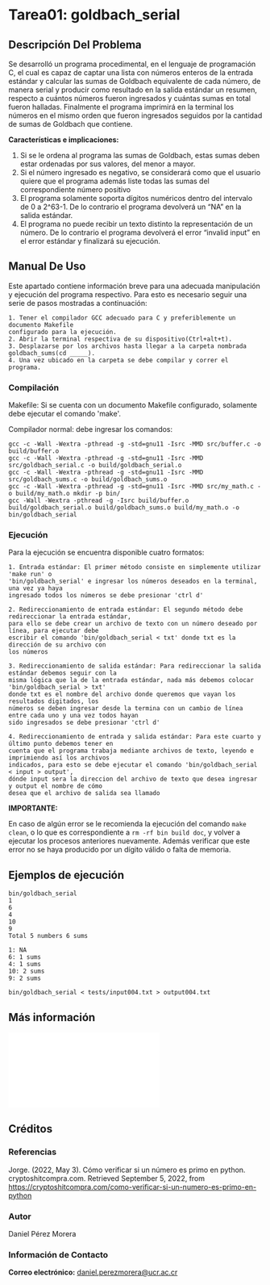# Tarea01: goldbach_serial

## Descripción Del Problema

Se desarrolló un programa procedimental, en el lenguaje de programación C, el cual es capaz de captar una lista con números enteros de la entrada estándar y calcular las sumas de Goldbach equivalente de cada número, de manera serial y producir como resultado en la salida estándar un resumen, respecto a cuántos números fueron ingresados y cuántas sumas en total fueron halladas. Finalmente el programa imprimirá en la terminal los números en el mismo orden que fueron ingresados seguidos por la cantidad de sumas de Goldbach que contiene.

**Características e implicaciones:**

1. Si se le ordena al programa las sumas de Goldbach, estas sumas deben estar ordenadas por sus valores, del menor a mayor.
2. Si el número ingresado es negativo, se considerará como que el usuario quiere que el programa además liste todas las sumas del correspondiente número positivo
3. El programa solamente soporta dígitos numéricos dentro del intervalo de 0 a 2^63-1. De lo contrario el programa devolverá un “NA” en la salida estándar.
4. El programa no puede recibir un texto distinto la representación de un número. De lo contrario el programa devolverá el error “invalid input” en el error estándar y finalizará su ejecución.

## Manual De Uso

Este apartado contiene información breve para una adecuada manipulación y ejecución del programa respectivo. Para esto es necesario seguir una serie de pasos mostradas a continuación:

```
1. Tener el compilador GCC adecuado para C y preferiblemente un documento Makefile
configurado para la ejecución.
2. Abrir la terminal respectiva de su dispositivo(Ctrl+alt+t).
3. Desplazarse por los archivos hasta llegar a la carpeta nombrada goldbach_sums(cd _____).
4. Una vez ubicado en la carpeta se debe compilar y correr el programa.
```

### Compilación

Makefile: Si se cuenta con un documento Makefile configurado, solamente
debe ejecutar el comando 'make'.

Compilador normal: debe ingresar los comandos:

```
gcc -c -Wall -Wextra -pthread -g -std=gnu11 -Isrc -MMD src/buffer.c -o build/buffer.o
gcc -c -Wall -Wextra -pthread -g -std=gnu11 -Isrc -MMD src/goldbach_serial.c -o build/goldbach_serial.o
gcc -c -Wall -Wextra -pthread -g -std=gnu11 -Isrc -MMD src/goldbach_sums.c -o build/goldbach_sums.o
gcc -c -Wall -Wextra -pthread -g -std=gnu11 -Isrc -MMD src/my_math.c -o build/my_math.o mkdir -p bin/
gcc -Wall -Wextra -pthread -g -Isrc build/buffer.o build/goldbach_serial.o build/goldbach_sums.o build/my_math.o -o bin/goldbach_serial

```

### Ejecución

Para la ejecución se encuentra disponible cuatro formatos:

```
1. Entrada estándar: El primer método consiste en simplemente utilizar 'make run' o
'bin/goldbach_serial' e ingresar los números deseados en la terminal, una vez ya haya
ingresado todos los números se debe presionar 'ctrl d'

2. Redireccionamiento de entrada estándar: El segundo método debe redireccionar la entrada estándar,
para ello se debe crear un archivo de texto con un número deseado por línea, para ejecutar debe 
escribir el comando 'bin/goldbach_serial < txt' donde txt es la dirección de su archivo con 
los números

3. Redireccionamiento de salida estándar: Para redireccionar la salida estándar debemos seguir con la
misma lógica que la de la entrada estándar, nada más debemos colocar 'bin/goldbach_serial > txt'
donde txt es el nombre del archivo donde queremos que vayan los resultados digitados, los
números se deben ingresar desde la termina con un cambio de línea entre cada uno y una vez todos hayan
sido ingresados se debe presionar 'ctrl d'

4. Redireccionamiento de entrada y salida estándar: Para este cuarto y último punto debemos tener en
cuenta que el programa trabaja mediante archivos de texto, leyendo e imprimiendo así los archivos
indicados, para esto se debe ejecutar el comando 'bin/goldbach_serial < input > output',
dónde input sera la direccion del archivo de texto que desea ingresar y output el nombre de cómo
desea que el archivo de salida sea llamado

```

**IMPORTANTE:**

En caso de algún error se le recomienda la ejecución del comando ```make clean```, o lo que es 
correspondiente a ```rm -rf bin build doc```, y volver a ejecutar los procesos anteriores nuevamente. 
Además verificar que este error no se haya producido por un dígito válido o falta de memoria.

## Ejemplos de ejecución

```
bin/goldbach_serial
1
6
4
10
9
Total 5 numbers 6 sums

1: NA
6: 1 sums
4: 1 sums
10: 2 sums
9: 2 sums
```

```
bin/goldbach_serial < tests/input004.txt > output004.txt
```

## Más información
 
![Estructura De Datos Implementada](./design/README.md)
 
## Créditos

### Referencias

Jorge. (2022, May 3). Cómo verificar si un número es primo en python. cryptoshitcompra.com. Retrieved September 5, 2022, from https://cryptoshitcompra.com/como-verificar-si-un-numero-es-primo-en-python 

### Autor

Daniel Pérez Morera

### Información de Contacto

**Correo electrónico:** daniel.perezmorera@ucr.ac.cr
